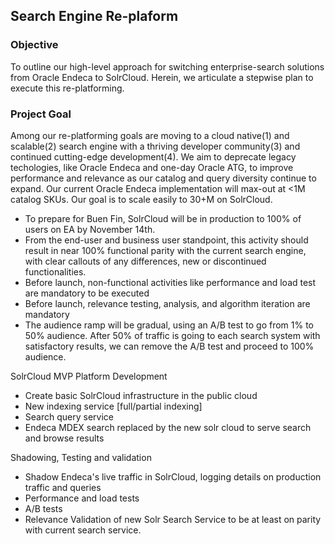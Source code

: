 ## Search Engine Re-plaform

### Objective

To outline our high-level approach for switching enterprise-search solutions from Oracle Endeca to SolrCloud. Herein, we articulate a stepwise plan to execute this re-platforming. 

### Project Goal

Among our re-platforming goals are moving to a cloud native(1) and scalable(2) search engine with a thriving developer community(3) and continued cutting-edge development(4). We aim to deprecate legacy techologies, like Oracle Endeca and one-day Oracle ATG, to improve performance and relevance as our catalog and query diversity continue to expand. Our current Oracle Endeca implementation will max-out at <1M catalog SKUs. Our goal is to scale easily to 30+M on SolrCloud.

- To prepare for Buen Fin, SolrCloud will be in production to 100% of users on EA by November 14th. 
- From the end-user and business user standpoint, this activity should result in near 100% functional parity with the current search engine, with clear callouts of any differences, new or discontinued functionalities.
- Before launch, non-functional activities like performance and load test are mandatory to be executed
- Before launch, relevance testing, analysis, and algorithm iteration are mandatory
- The audience ramp will be gradual, using an A/B test to go from 1% to 50% audience. After 50% of traffic is going to each search system with satisfactory results, we can remove the A/B test and proceed to 100% audience.



SolrCloud MVP Platform Development

- Create basic SolrCloud infrastructure in the public cloud 
- New indexing service [full/partial indexing]
- Search query service
- Endeca MDEX search replaced by the new solr cloud to serve search and browse results

Shadowing, Testing and validation

- Shadow Endeca's live traffic in SolrCloud, logging details on production traffic and queries
- Performance and load tests
- A/B tests
- Relevance Validation of new Solr Search Service to be at least on parity with current search service.

 

